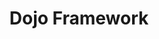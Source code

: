 ---
codehost: https://github.com/https://github.com/dojo/framework
logohandle: dojoio
sort: dojo
title: Dojo Framework
twitter: https://x.com/DojoFramework
website: https://dojo.io/
---